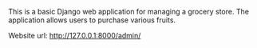 This is a basic Django web application for managing a grocery store. The application allows users to purchase various fruits.

Website url: http://127.0.0.1:8000/admin/ 
